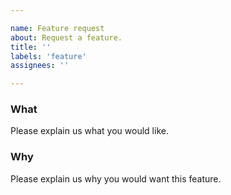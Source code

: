 ```yaml
---

name: Feature request
about: Request a feature.
title: ''
labels: 'feature'
assignees: ''

---
```


### What

Please explain us what you would like.

### Why

Please explain us why you would want this feature.
